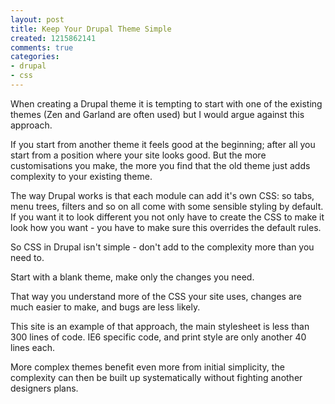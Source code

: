 ```yaml
---
layout: post
title: Keep Your Drupal Theme Simple
created: 1215862141
comments: true
categories:
- drupal
- css
---
```

<p>
When creating a Drupal theme it is tempting to start with one of the existing themes (Zen and Garland are often used) but I would argue against this approach.
</p>
<p>
If you start from another theme it feels good at the beginning; after all you start from a position where your site looks good. But the more customisations you make, the more you find that the old theme just adds complexity to your existing theme.
</p>
<p>
The way Drupal works is that each module can add it's own CSS: so tabs, menu trees, filters and so on all come with some sensible styling by default. If you want it to look different you not only have to create the CSS to make it look how you want - you have to make sure this overrides the default rules.
</p>
<p>
So CSS in Drupal isn't simple - don't add to the complexity more than you need to.
</p>
<!--break-->
<p>
Start with a blank theme, make only the changes you need.
</p>
<p>
That way you understand more of the CSS your site uses, changes are much easier to make, and bugs are less likely.
</p>
<p>
This site is an example of that approach, the main stylesheet is less than 300 lines of code. IE6 specific code, and print style are only another 40 lines each.
</p>
<p>
More complex themes benefit even more from initial simplicity, the complexity can then be built up systematically without fighting another designers plans.
</p>
